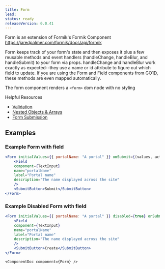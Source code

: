 ```yaml
---
title: Form
lead: 
status: ready
releaseVersion: 0.0.41
---
```


Form is an extension of Formik's Formik Component https://jaredpalmer.com/formik/docs/api/formik

Form keeps track of your form's state and then exposes it plus a few reusable methods and event handlers (handleChange, handleBlur, and handleSubmit) to your form via props. handleChange and handleBlur work exactly as expected--they use a name or id attribute to figure out which field to update.
If you are using the Form and Field components from GO1D, these methods are even mapped automatically.

The form component renders a `<form>` dom node with no styling

Helpful Resources
* [Validation](https://jaredpalmer.com/formik/docs/guides/validation)
* [Nested Objects & Arrays](https://jaredpalmer.com/formik/docs/guides/arrays)
* [Form Submission](https://jaredpalmer.com/formik/docs/guides/form-submission)

## Examples

### Example Form with field

```.jsx
<Form initialValues={{ portalName: "A portal" }} onSubmit={(values, actions) => console.log(values, actions)}>
    <Field
    component={TextInput}
    name="portalName"
    label="Portal name"
    description="The name displayed across the site"
    />
    <SubmitButton>Submit</SubmitButton>
</Form>
```

### Example Disabled Form with field

```.jsx
<Form initialValues={{ portalName: "A portal" }} disabled={true} onSubmit={(values, actions) => console.log(values, actions)}>
    <Field
    component={TextInput}
    name="portalName"
    label="Portal name"
    description="The name displayed across the site"
    />
    <SubmitButton>Create</SubmitButton>
</Form>
```


```!jsx
<ComponentDoc component={Form} />
```
